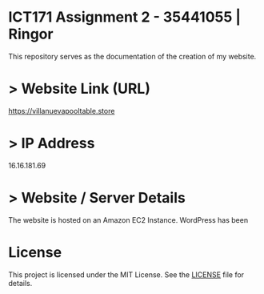 # ICT171 Assignment 2 - 35441055 | Ringor
This repository serves as the documentation of the creation of my website. 

# > Website Link (URL)
https://villanuevapooltable.store

# > IP Address
16.16.181.69

# > Website / Server Details
The website is hosted on an Amazon EC2 Instance.
WordPress has been 


# License
This project is licensed under the MIT License. See the [LICENSE](https://github.com/jerrngs16/ICT171-A2-Documentation/blob/main/LICENSE) file for details.


